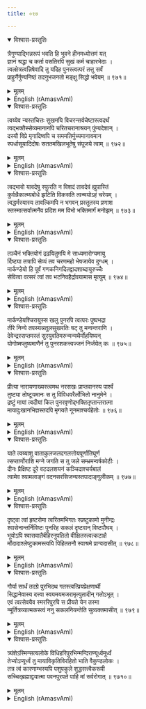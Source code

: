 ```yaml
---
title: ०९७

---
```

<div class="audioEmbed"  caption="सीतालक्ष्मी-वाचनम्" src="https://archive.org/download/nArAyaNIyam-shlokawise-audio/097/097_01.mp3"></div>
<details open><summary>विश्वास-प्रस्तुतिः</summary>

त्रैगुण्याद्भिन्नरूपं भवति हि भुवने हीनमध्योत्तमं यत्  
ज्ञानं श्रद्धा च कर्ता वसतिरपि सुखं कर्म चाहारभेदाः ।  
त्वत्क्षेत्रत्वन्निषेवादि तु यदिह पुनस्त्वत्परं तत्तु सर्वं  
प्राहुर्नैर्गुण्यनिष्ठं तदनुभजनतो मङ्क्षु सिद्धो भवेयम् ॥ ९७१॥
</details>
<details><summary>मूलम्</summary>

त्रैगुण्याद्भिन्नरूपं भवति हि भुवने हीनमध्योत्तमं यत्  
ज्ञानं श्रद्धा च कर्ता वसतिरपि सुखं कर्म चाहारभेदाः ।  
त्वत्क्षेत्रत्वन्निषेवादि तु यदिह पुनस्त्वत्परं तत्तु सर्वं  
प्राहुर्नैर्गुण्यनिष्ठं तदनुभजनतो मङ्क्षु सिद्धो भवेयम् ॥ ९७१॥
</details>





<details ><summary>English (rAmasvAmI)</summary>

In this world, under the influence of the three gunas (Sattva, Rajas and Tamas), various matters, like knowledge and faith, doer and dwelling, joy and action, fall into three different categories of low, medium and sublime, according to the degree of their association with one or other of these gunas. However, this differentiation is absent in Thy temple, Thy worship and everything else connected with Thee, as these transcend the three gunas. By resorting steadily to these, I shall soon attain perfection.


</details>

<div class="audioEmbed"  caption="सीतालक्ष्मी-वाचनम्" src="https://archive.org/download/nArAyaNIyam-shlokawise-audio/097/097_02.mp3"></div>
<details open><summary>विश्वास-प्रस्तुतिः</summary>

त्वय्येव न्यस्तचित्तः सुखमयि विचरन्सर्वचेष्टास्त्वदर्थं  
त्वद्भक्तैस्सेव्यमानानपि चरितचरानाश्रयन् पुंण्यदेशान् ।  
दस्यौ विप्रे मृगादिष्वपि च सममतिर्मुच्यमानावमान  
स्पर्धासूयादिदोषः सततमखिलभूतेषु संपूजये त्वाम् ॥ ९७२॥
</details>
<details><summary>मूलम्</summary>

त्वय्येव न्यस्तचित्तः सुखमयि विचरन्सर्वचेष्टास्त्वदर्थं  
त्वद्भक्तैस्सेव्यमानानपि चरितचरानाश्रयन् पुंण्यदेशान् ।  
दस्यौ विप्रे मृगादिष्वपि च सममतिर्मुच्यमानावमान  
स्पर्धासूयादिदोषः सततमखिलभूतेषु संपूजये त्वाम् ॥ ९७२॥
</details>





<details ><summary>English (rAmasvAmI)</summary>

Roaming about happily with mind concentrated on Thee alone, and dedicating all actions to Thee, visiting holy places resorted to by Thy devotees currently and in the past, I shall, O Lord, forever worship Thee alone in all beings, viewing with equivalence, the robber, the low-born, the high-born, animals and all others, and shaking free from feelings such as, honour and dishonour, rivalry and jealousy.


</details>

<div class="audioEmbed"  caption="सीतालक्ष्मी-वाचनम्" src="https://archive.org/download/nArAyaNIyam-shlokawise-audio/097/097_03.mp3"></div>
<details open><summary>विश्वास-प्रस्तुतिः</summary>

त्वद्भावो यावदेषु स्फुरति न विशदं तावदेवं ह्युपास्तिं  
कुर्वन्नैकात्म्यबोधे झटिति विकसति त्वन्मयोऽहं चरेयम् ।  
त्वद्धर्मस्यास्य तावत्किमपि न भगवन् प्रस्तुतस्य प्रणाश  
स्तस्मात्सर्वात्मनैव प्रदिश मम विभो भक्तिमार्गं मनोझम् ॥ ९७३॥
</details>
<details><summary>मूलम्</summary>

त्वद्भावो यावदेषु स्फुरति न विशदं तावदेवं ह्युपास्तिं  
कुर्वन्नैकात्म्यबोधे झटिति विकसति त्वन्मयोऽहं चरेयम् ।  
त्वद्धर्मस्यास्य तावत्किमपि न भगवन् प्रस्तुतस्य प्रणाश  
स्तस्मात्सर्वात्मनैव प्रदिश मम विभो भक्तिमार्गं मनोझम् ॥ ९७३॥
</details>





<details ><summary>English (rAmasvAmI)</summary>

I shall continue Thy worship in the above manner until the stage when I can clearly recognise Thy presence in these beings (robbers, etc) and such recognition becomes firmly ingrained in me. As soon as that knowledge of the oneness of the Soul in all beings bursts forth on me suddenly, I shall go forth with the sense of complete identification with Thee. Once having taken to the Path of Devotion, there can be no deviation or fall from it to the devotee. Hence, O Lord, may Thou set me fully on that captivating path.


</details>

<div class="audioEmbed"  caption="सीतालक्ष्मी-वाचनम्" src="https://archive.org/download/nArAyaNIyam-shlokawise-audio/097/097_04.mp3"></div>
<details open><summary>विश्वास-प्रस्तुतिः</summary>

तञ्चैनं भक्तियोगं द्रढयितुमयि मे साध्यमारोग्यमायु  
र्दिष्ट्या तत्रापि सेव्यं तव चरणमहो भेषजायेव दुग्धम् ।  
मार्कण्डेयो हि पूर्वं गणकनिगदितद्वादशाब्दायुरुच्चैः  
सेवित्वा वत्सरं त्वां तव भटनिवहैर्द्रावयामास मृत्युम् ॥ ९७४॥
</details>
<details><summary>मूलम्</summary>

तञ्चैनं भक्तियोगं द्रढयितुमयि मे साध्यमारोग्यमायु  
र्दिष्ट्या तत्रापि सेव्यं तव चरणमहो भेषजायेव दुग्धम् ।  
मार्कण्डेयो हि पूर्वं गणकनिगदितद्वादशाब्दायुरुच्चैः  
सेवित्वा वत्सरं त्वां तव भटनिवहैर्द्रावयामास मृत्युम् ॥ ९७४॥
</details>





<details ><summary>English (rAmasvAmI)</summary>

The two prerequisites of good health and long life needed for firming up my devotion to Thee are, luckily, attainable by treading that very path of devotion, in the like manner as drinking of milk being prescribed as cure for one's illness, which is, indeed, wonderful. It is well known that Markandeya, whose span of life had been predicted by astrologers to be a mere 12 years, successfully averted death by fervently worshipping Thee for one year (12 months), thereby gaining the assistance of Thy soldiers to drive Death away.


</details>

<div class="audioEmbed"  caption="सीतालक्ष्मी-वाचनम्" src="https://archive.org/download/nArAyaNIyam-shlokawise-audio/097/097_05.mp3"></div>
<details open><summary>विश्वास-प्रस्तुतिः</summary>

मार्कण्डेयश्चिरायुस्स खलु पुनरपि त्वत्परः पुष्पभद्रा  
तीरे निन्ये तपस्यन्नतुलसुखरतिः षट् तु मन्वन्तराणि ।  
देवेन्द्रस्सप्तमस्तं सुरयुवतिमरुन्मन्मथैर्मोहयिष्यन्  
योगोष्मप्लुष्यमाणैर्न तु पुनरशकत्त्वज्जनं निर्जयेत् कः ॥ ९७५॥
</details>
<details><summary>मूलम्</summary>

मार्कण्डेयश्चिरायुस्स खलु पुनरपि त्वत्परः पुष्पभद्रा  
तीरे निन्ये तपस्यन्नतुलसुखरतिः षट् तु मन्वन्तराणि ।  
देवेन्द्रस्सप्तमस्तं सुरयुवतिमरुन्मन्मथैर्मोहयिष्यन्  
योगोष्मप्लुष्यमाणैर्न तु पुनरशकत्त्वज्जनं निर्जयेत् कः ॥ ९७५॥
</details>





<details ><summary>English (rAmasvAmI)</summary>

Markandeya, who thus gained long life, did penance for six aeons or Manvantaras (reign of six Manus), on the banks of the river Pushpabhadra, with his mind totally immersed in the incomparable Bliss arising out of devotion to Thee. In the seventh aeon, Vaivaswata Manvantara, the then ruling Indra made a foolhardy attempt to entice him (Markandeya) with celestial damsels, the gentle mountain breeze and the god of love (Manmatha), all of whom soon came to grief by being scorched in the fire of Markandeya's penance (Yoga) and failed in their mission. Who can, indeed, ever overcome Thy devotees ?


</details>

<div class="audioEmbed"  caption="सीतालक्ष्मी-वाचनम्" src="https://archive.org/download/nArAyaNIyam-shlokawise-audio/097/097_06.mp3"></div>
<details open><summary>विश्वास-प्रस्तुतिः</summary>

प्रीत्या नारायणाख्यस्त्वमथ नरसखः प्राप्तवानस्य पार्श्वं  
तुष्ट्या तोष्टूयमानः स तु विविधवरैर्लोभितो नानुमेने ।  
द्रष्टुं मायां त्वदीयां किल पुनरवृणोद्भक्तितृप्तान्तरात्मा  
मायादुःखानभिज्ञस्तदपि मृगयते नूनमाश्चर्यहेतोः ॥ ९७६॥
</details>
<details><summary>मूलम्</summary>

प्रीत्या नारायणाख्यस्त्वमथ नरसखः प्राप्तवानस्य पार्श्वं  
तुष्ट्या तोष्टूयमानः स तु विविधवरैर्लोभितो नानुमेने ।  
द्रष्टुं मायां त्वदीयां किल पुनरवृणोद्भक्तितृप्तान्तरात्मा  
मायादुःखानभिज्ञस्तदपि मृगयते नूनमाश्चर्यहेतोः ॥ ९७६॥
</details>





<details ><summary>English (rAmasvAmI)</summary>

Thereafter, Thou did appear before him (Markandeya) in Thy form as Narayana, accompanied by Thy companion Nara, whereupon, he sang Thy praises with great joy at his good luck in getting Thy vision. Being entirely satisfied with his devotion to Thee, he declined to accept any of the boons offered by Thee. His only desire was to be vouchsafed a vision of Thy Maya (delusive power), presumably, out of curiosity, because he had never experienced the sorrows caused by her.


</details>

<div class="audioEmbed"  caption="सीतालक्ष्मी-वाचनम्" src="https://archive.org/download/nArAyaNIyam-shlokawise-audio/097/097_07.mp3"></div>
<details open><summary>विश्वास-प्रस्तुतिः</summary>

याते त्वय्याशु वाताकुलजलदगलत्तोयपूर्णातिघूर्ण  
त्सप्तार्णोराशि मग्ने जगति स तु जले सम्भ्रमन्वर्षकोटीः ।  
दीनः प्रैक्षिष्ट दूरे वटदलशयनं कञ्चिदाश्चर्यबालं  
त्वामेव श्यामलाङ्गं वदनसरसिजन्यस्तपादाङ्गुलीकम् ॥ ९७७॥
</details>
<details><summary>मूलम्</summary>

याते त्वय्याशु वाताकुलजलदगलत्तोयपूर्णातिघूर्ण  
त्सप्तार्णोराशि मग्ने जगति स तु जले सम्भ्रमन्वर्षकोटीः ।  
दीनः प्रैक्षिष्ट दूरे वटदलशयनं कञ्चिदाश्चर्यबालं  
त्वामेव श्यामलाङ्गं वदनसरसिजन्यस्तपादाङ्गुलीकम् ॥ ९७७॥
</details>





<details ><summary>English (rAmasvAmI)</summary>

Soon after Thou vanished (from Markandeya's sight), the Great Deluge came, and Markandeya floated away from his hermitage on the turbulent waters of the seven seas which were rapidly getting inundated by the rains pouring from the wind-driven clouds. Exhausted by being tossed about on the flood waters for millions of years, he (Markandeya), who had not yet realised that this was all the work of Vishnumaya whom he had wished to see, espied at a great distance, an indescribably wonderful child of dark blue complexion, lying on a Banyan leaf, dispelling the darkness with its glow. The child had its foot raised to its lips and had its lotus-like toe held in its lotus-like hand and inserted into its lotus-like mouth, and was sucking its toe with a beatific smile on its face. This was the vision of unsurpassed beauty that Markandeya had.


</details>

<div class="audioEmbed"  caption="सीतालक्ष्मी-वाचनम्" src="https://archive.org/download/nArAyaNIyam-shlokawise-audio/097/097_08.mp3"></div>
<details open><summary>विश्वास-प्रस्तुतिः</summary>

दृष्ट्वा त्वां हृष्टरोमा त्वरितमभिगतः स्प्रष्टुकामो मुनीन्द्रः  
श्वासेनान्तर्निविष्टः पुनरिह सकलं दृष्टवान् विष्टपौघम् ।  
भूयोऽपि श्वासवातैर्बहिरनुपतितो वीक्षितस्त्वत्कटाक्षै  
र्मोदादाश्लेष्टुकामस्त्वयि पिहिततनौ स्वाश्रमे प्राग्वदासीत् ॥ ९७८॥
</details>
<details><summary>मूलम्</summary>

दृष्ट्वा त्वां हृष्टरोमा त्वरितमभिगतः स्प्रष्टुकामो मुनीन्द्रः  
श्वासेनान्तर्निविष्टः पुनरिह सकलं दृष्टवान् विष्टपौघम् ।  
भूयोऽपि श्वासवातैर्बहिरनुपतितो वीक्षितस्त्वत्कटाक्षै  
र्मोदादाश्लेष्टुकामस्त्वयि पिहिततनौ स्वाश्रमे प्राग्वदासीत् ॥ ९७८॥
</details>





<details ><summary>English (rAmasvAmI)</summary>

Thrilled on seeing Thee (as the child on the Banyan leaf), Markandeya, with hair standing on end all over his body, rushed towards Thee, wishing to touch Thee, and was immediately sucked in by the inhalation of Thy breath. Inside Thee, he saw all the worlds. Then, on being ejected by the exhalation of Thy breath, and being overjoyed by the touch of Thy side-long glance, he reached out to embrace Thee. However, on Thy sudden disappearance, he found himself back in his hermitage as before.


</details>

<div class="audioEmbed"  caption="सीतालक्ष्मी-वाचनम्" src="https://archive.org/download/nArAyaNIyam-shlokawise-audio/097/097_09.mp3"></div>
<details open><summary>विश्वास-प्रस्तुतिः</summary>

गौर्या सार्धं तदग्रे पुरभिदथ गतस्त्वत्प्रियप्रेक्षणार्थी  
सिद्धानेवास्य दत्त्वा स्वयमयमजरामृत्युतादीन् गतोऽभूत् ।  
एवं त्वत्सेवयैव स्मररिपुरपि स प्रीयते येन तस्मा  
न्मूर्तित्रय्यात्मकस्त्वं ननु सकलनियन्तेति सुव्यक्तमासीत् ॥ ९७९॥
</details>
<details><summary>मूलम्</summary>

गौर्या सार्धं तदग्रे पुरभिदथ गतस्त्वत्प्रियप्रेक्षणार्थी  
सिद्धानेवास्य दत्त्वा स्वयमयमजरामृत्युतादीन् गतोऽभूत् ।  
एवं त्वत्सेवयैव स्मररिपुरपि स प्रीयते येन तस्मा  
न्मूर्तित्रय्यात्मकस्त्वं ननु सकलनियन्तेति सुव्यक्तमासीत् ॥ ९७९॥
</details>





<details ><summary>English (rAmasvAmI)</summary>

Then, God Siva, being desirous of seeing Thy favourite devotee, and accompanied by His consort, Goddess Parvati, appeared before Markandeya and voluntarily granted him the boons of agelessness and immortality, which he (Markandeya) had already acquired by his penance. This makes it clear that even Siva is pleased by worship of Thee, and hence, that Thou art, in truth, the embodiment of the Trinity, Brahma, Vishnu and Siva, and the Inner Controller of all.


</details>

<div class="audioEmbed"  caption="सीतालक्ष्मी-वाचनम्" src="https://archive.org/download/nArAyaNIyam-shlokawise-audio/097/097_10.mp3"></div>
<details open><summary>विश्वास-प्रस्तुतिः</summary>

त्र्यंशेऽस्मिन्सत्यलोके विधिहरिपुरभिन्मन्दिराण्यूर्ध्वमूर्ध्वं  
तेभ्योऽप्यूर्ध्वं तु मायाविकृतिविरहितो भाति वैकुण्ठलोकः ।  
तत्र त्वं कारणाम्भस्यपि पशुपकुले शुद्धसत्त्वैकरूपी  
सच्चिद्ब्रह्माद्वयात्मा पवनपुरपते पाहि मां सर्वरोगात् ॥ ९७१०॥
</details>
<details><summary>मूलम्</summary>

त्र्यंशेऽस्मिन्सत्यलोके विधिहरिपुरभिन्मन्दिराण्यूर्ध्वमूर्ध्वं  
तेभ्योऽप्यूर्ध्वं तु मायाविकृतिविरहितो भाति वैकुण्ठलोकः ।  
तत्र त्वं कारणाम्भस्यपि पशुपकुले शुद्धसत्त्वैकरूपी  
सच्चिद्ब्रह्माद्वयात्मा पवनपुरपते पाहि मां सर्वरोगात् ॥ ९७१०॥
</details>

<details ><summary>English (rAmasvAmI)</summary>

Above the three abodes of Brahma, Vishnu and Siva, situated one above the other in Satyaloka, shines Vaikunttha, which is totally free from Maya. Thou, who dost shine in that Vaikunttha, as also in the primeval (causal) waters and in the Gokula, art the embodiment of pure Sattva and the non-dual Brahman or Existence-Consciousness-Bliss Absolute. O Lord of Guruvayur, may Thou protect me from all ailments.


</details>

